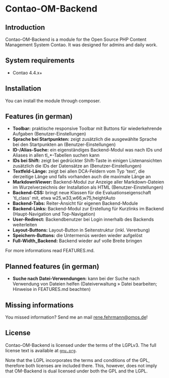 # Contao-OM-Backend

## Introduction

Contao-OM-Backend is a module for the Open Source PHP Content Management System Contao. It was designed for admins and daily work.

## System requirements

- Contao 4.4.x+

## Installation

You can install the module through composer.

## Features (in german)

- __Toolbar:__ praktische responsive Toolbar mit Buttons für wiederkehrende Aufgaben (Benutzer-Einstellungen) 
- __Sprache bei Startpunkten:__ zeigt zusätzlich die ausgewählte Sprache bei den Startpunkten an (Benutzer-Einstellungen)
- __ID-/Alias-Suche:__ ein eigenständiges Backend-Modul was nach IDs und Aliases in allen tl_*-Tabellen suchen kann
- __IDs bei Shift:__ zeigt bei gedrückter Shift-Taste in einigen Listenansichten zusätzlich die IDs der Datensätze an (Benutzer-Einstellungen)
- __Textfeld-Länge:__ zeigt bei allen DCA-Feldern vom Typ 'text', die derzeitige Länge und falls vorhanden auch die maximale Länge an
- __MarkdownViewer:__ Backend-Modul zur Anzeige aller Markdown-Dateien im Wurzelverzeichnis der Installation als HTML (Benutzer-Einstellungen)
- __Backend-CSS:__ bringt neue Klassen für die Evaluationseigenschaft 'tl_class' mit, etwa w25,w33,w66,w75,heightAuto
- __Backend-Tabs:__ Reiter-Ansicht für eigenen Backend-Module
- __Backend-Links:__ Backend-Modul zur Erstellung für Kurzlinks im Backend (Haupt-Navigation und Top-Navigation)
- __User-Redirect:__ Backendbenutzer bei Login innerhalb des Backends weiterleiten
- __Layout-Buttons:__ Layout-Button in Seitenstruktur (inkl. Vererbung)
- __Speichern-Buttons:__ die Untermenüs werden wieder aufgelöst
- __Full-Width_Backend:__ Backend wieder auf volle Breite bringen

For more informations read FEATURES.md.

## Planned features (in german)

- __Suche nach Datei-Verwendungen:__ kann bei der Suche nach Verwendung von Dateien helfen (Dateiverwaltung » Datei bearbeiten; Hinweise in FEATURES.md beachten)

## Missing informations

You missed information? Send me an mail rene.fehrmann@omos.de!

## License

Contao-OM-Backend is licensed under the terms of the LGPLv3. The full license text is
available at [`gnu.org`][1].

Note that the LGPL incorporates the terms and conditions of the GPL, therefore
both licenses are included there. This, however, does not imply that OM-Backend is
dual licensed under both the GPL and the LGPL.

[1]: http://www.gnu.org/licenses/lgpl-3.0.de.html
